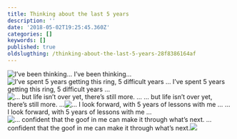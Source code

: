 ```yaml
---
title: Thinking about the last 5 years
description: ''
date: '2018-05-02T19:25:45.360Z'
categories: []
keywords: []
published: true
oldslugthing: /thinking-about-the-last-5-years-28f8386164af
---
```


![I’ve been thinking…](https://cdn-images-1.medium.com/max/800/1*3JNM-R5esEGDwyUDzktqBQ.jpeg)
I’ve been thinking…![I’ve spent 5 years getting this ring, 5 difficult years …](https://cdn-images-1.medium.com/max/800/1*BEGdqVs5r4AuZA_hrXKqvw.png)
I’ve spent 5 years getting this ring, 5 difficult years …![… but life isn’t over yet, there’s still more. …](https://cdn-images-1.medium.com/max/800/1*ZDgC_bVv3bTPfMWrsKlorQ.png)
… but life isn’t over yet, there’s still more. …![… I look forward, with 5 years of lessons with me …](https://cdn-images-1.medium.com/max/800/1*bGXjWJfSB1IrZpiKaFUUTQ.png)
… I look forward, with 5 years of lessons with me …![… confident that the goof in me can make it through what’s next.](https://cdn-images-1.medium.com/max/800/1*BJy7CsCBF6c8LdUVXhlhPw.jpeg)
… confident that the goof in me can make it through what’s next.![](https://cdn-images-1.medium.com/max/800/1*3_pVQ9n_GCOr21L_hhVuJQ.png)